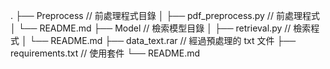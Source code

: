 .
├── Preprocess               // 前處理程式目錄
│   ├── pdf_preprocess.py    // 前處理程式
│   └── README.md
├── Model                    // 檢索模型目錄
│   ├── retrieval.py         // 檢索程式
│   └── README.md
├── data_text.rar            // 經過預處理的 txt 文件
├── requirements.txt         // 使用套件
└── README.md
